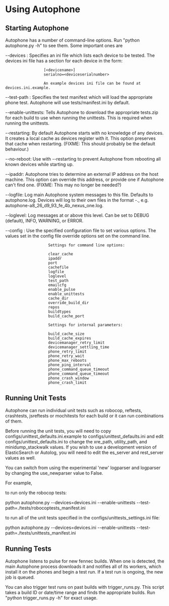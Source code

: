 Using Autophone
===============

Starting Autophone
------------------

Autophone has a number of command-line options. Run "python autophone.py -h"
to see them. Some important ones are

--devices <devices>: Specifies an ini file which lists each device to be tested.
                     The devices ini file has a section for each device in the form:

                     [<devicename>]
                     serialno=<deviceserialnumber>

                     An example devices ini file can be found at devices.ini.example.


--test-path <testpath>: Specifies the test manifest which will load the
                        appropriate phone test. Autophone will use
                        tests/manifest.ini by default.

--enable-unittests: Tells Autophone to download the appropriate tests.zip
                    for each build to use when running the unittests. This
                    is required when running the unittests.

--restarting: By default Autophone starts with no knowledge of any devices.
              It creates a local cache as devices register with it. This
              option preserves that cache when restarting.
              (FIXME: This should probably be the default behaviour.)

--no-reboot: Use with --restarting to prevent Autophone from rebooting
             all known devices while starting up.

--ipaddr: Autophone tries to determine an external IP address on the host
          machine. This option can override this address, or provide one
          if Autophone can't find one. (FIXME: This may no longer be
          needed?)

--logfile: Log main Autophone system messages to this file. Defaults to
           autophone.log. Devices will log to their own files in the
           format <logfile base>-<phone id>.<logfile extension>, e.g.
           autophone-a8_26_d9_93_fe_4b_nexus_one.log.

--loglevel: Log messages at or above this level. Can be set to
            DEBUG (default), INFO, WARNING, or ERROR.

--config <configfile>: Use the specified configuration file to set various
                       options. The values set in the config file override
                       options set on the command line.

                       Settings for command line options:

                       clear_cache
                       ipaddr
                       port
                       cachefile
                       logfile
                       loglevel
                       test_path
                       emailcfg
                       enable_pulse
                       enable_unittests
                       cache_dir
                       override_build_dir
                       repos
                       buildtypes
                       build_cache_port

                       Settings for internal parameters:

                       build_cache_size
                       build_cache_expires
                       devicemanager_retry_limit
                       devicemanager_settling_time
                       phone_retry_limit
                       phone_retry_wait
                       phone_max_reboots
                       phone_ping_interval
                       phone_command_queue_timeout
                       phone_command_queue_timeout
                       phone_crash_window
                       phone_crash_limit

Running Unit Tests
------------------

Autophone can run individual unit tests such as robocop, reftests,
crashtests, jsreftests or mochitests for each build or it can run combinations of
them.

Before running the unit tests, you will need to copy
configs/unittest_defaults.ini.example to configs/unittest_defaults.ini
and edit configs/unittest_defaults.ini to change the xre_path,
utility_path, and minidump_stackwalk values. If you wish to use a
development version of ElasticSearch or Autolog, you will need to edit
the es_server and rest_server values as well.

You can switch from using the experimental 'new' logparser and
logparser by changing the use_newparser value to False.

For example,

to run only the robocop tests:

python autophone.py --devices=devices.ini --enable-unittests --test-path=./tests/robocoptests_manifest.ini

to run all of the unit tests specified in the configs/unittests_settings.ini file:

python autophone.py --devices=devices.ini --enable-unittests --test-path=./tests/unittests_manifest.ini


Running Tests
-------------

Autophone listens to pulse for new fennec builds. When one is detected,
the main Autophone process downloads it and notifies all of its workers,
which install it on the phones and begin a test run. If a test run is
ongoing, the new job is queued.

You can also trigger test runs on past builds with trigger_runs.py. This
script takes a build ID or date/time range and finds the appropriate builds.
Run "python trigger_runs.py -h" for exact usage.
